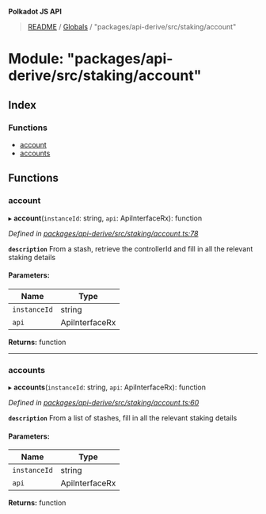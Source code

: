 **Polkadot JS API**

> [README](../README.md) / [Globals](../globals.md) / "packages/api-derive/src/staking/account"

# Module: "packages/api-derive/src/staking/account"

## Index

### Functions

* [account](_packages_api_derive_src_staking_account_.md#account)
* [accounts](_packages_api_derive_src_staking_account_.md#accounts)

## Functions

### account

▸ **account**(`instanceId`: string, `api`: ApiInterfaceRx): function

*Defined in [packages/api-derive/src/staking/account.ts:78](https://github.com/polkadot-js/api/blob/0c4cc51f7/packages/api-derive/src/staking/account.ts#L78)*

**`description`** From a stash, retrieve the controllerId and fill in all the relevant staking details

#### Parameters:

Name | Type |
------ | ------ |
`instanceId` | string |
`api` | ApiInterfaceRx |

**Returns:** function

___

### accounts

▸ **accounts**(`instanceId`: string, `api`: ApiInterfaceRx): function

*Defined in [packages/api-derive/src/staking/account.ts:60](https://github.com/polkadot-js/api/blob/0c4cc51f7/packages/api-derive/src/staking/account.ts#L60)*

**`description`** From a list of stashes, fill in all the relevant staking details

#### Parameters:

Name | Type |
------ | ------ |
`instanceId` | string |
`api` | ApiInterfaceRx |

**Returns:** function
